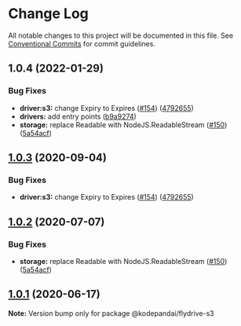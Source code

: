 # Change Log

All notable changes to this project will be documented in this file.
See [Conventional Commits](https://conventionalcommits.org) for commit guidelines.

## 1.0.4 (2022-01-29)


### Bug Fixes

* **driver:s3:** change Expiry to Expires ([#154](https://github.com/KodePandai/flydrive/issues/154)) ([4792655](https://github.com/KodePandai/flydrive/commit/479265537521d2a238df801080575675633a5ae3))
* **drivers:** add entry points ([b9a9274](https://github.com/KodePandai/flydrive/commit/b9a92745b41b640d4613525bde48ce630e6cefab))
* **storage:** replace Readable with NodeJS.ReadableStream ([#150](https://github.com/KodePandai/flydrive/issues/150)) ([5a54acf](https://github.com/KodePandai/flydrive/commit/5a54acfe545c2fca3690a2e48261b973ba56004c))





## [1.0.3](https://github.com/KodePandai/flydrive/compare/@kodepandai/flydrive-s3@1.0.2...@kodepandai/flydrive-s3@1.0.3) (2020-09-04)


### Bug Fixes

* **driver:s3:** change Expiry to Expires ([#154](https://github.com/KodePandai/flydrive/issues/154)) ([4792655](https://github.com/KodePandai/flydrive/commit/479265537521d2a238df801080575675633a5ae3))





## [1.0.2](https://github.com/KodePandai/flydrive/compare/@kodepandai/flydrive-s3@1.0.1...@kodepandai/flydrive-s3@1.0.2) (2020-07-07)


### Bug Fixes

* **storage:** replace Readable with NodeJS.ReadableStream ([#150](https://github.com/KodePandai/flydrive/issues/150)) ([5a54acf](https://github.com/KodePandai/flydrive/commit/5a54acfe545c2fca3690a2e48261b973ba56004c))





## [1.0.1](https://github.com/KodePandai/flydrive/compare/@kodepandai/flydrive-s3@1.0.1-alpha.0...@kodepandai/flydrive-s3@1.0.1) (2020-06-17)

**Note:** Version bump only for package @kodepandai/flydrive-s3

